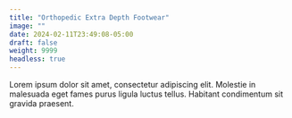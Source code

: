 ```yaml
---
title: "Orthopedic Extra Depth Footwear"
image: ""
date: 2024-02-11T23:49:08-05:00
draft: false
weight: 9999
headless: true
---
```


Lorem ipsum dolor sit amet, consectetur adipiscing elit. Molestie in malesuada eget fames purus ligula luctus tellus. Habitant condimentum sit gravida praesent.
